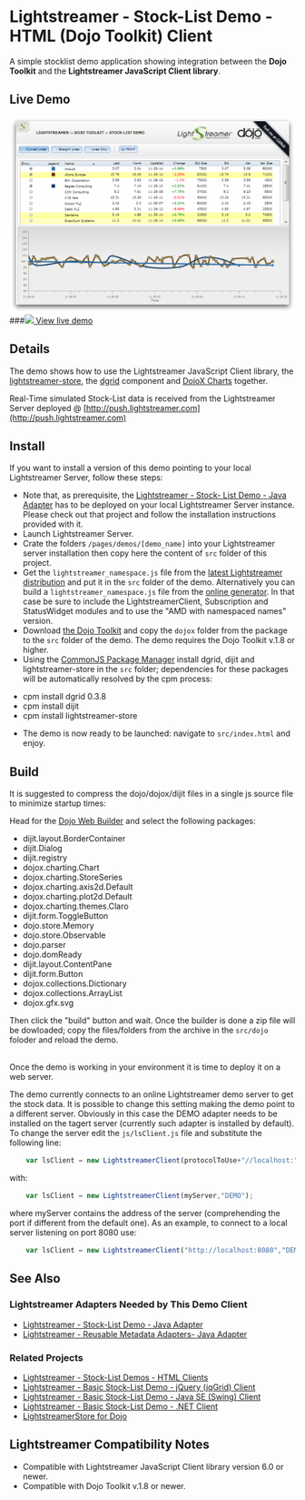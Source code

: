 # Lightstreamer - Stock-List Demo - HTML (Dojo Toolkit) Client

<!-- START DESCRIPTION lightstreamer-example-stocklist-client-dojo -->

A simple stocklist demo application showing integration between the <b>Dojo Toolkit</b> and the <b>Lightstreamer JavaScript Client library</b>.

## Live Demo

[![screenshot](screen_dojo_large.png)](http://demos.lightstreamer.com/DojoDemo/)<br>
###[![](http://demos.lightstreamer.com/site/img/play.png) View live demo](http://demos.lightstreamer.com/DojoDemo/)<br>

## Details

The demo shows how to use the Lightstreamer JavaScript Client library, the [lightstreamer-store](https://github.com/Weswit/dojo-lightstreamer-store), the [dgrid](https://github.com/SitePen/dgrid) component and [DojoX Charts](https://github.com/dojo/dojox) together.<br>

Real-Time simulated Stock-List data is received from the Lightstreamer Server deployed @ [http://push.lightstreamer.com](http://push.lightstreamer.com)<br>

<!-- END DESCRIPTION lightstreamer-example-stocklist-client-dojo -->

## Install

If you want to install a version of this demo pointing to your local Lightstreamer Server, follow these steps:

* Note that, as prerequisite, the [Lightstreamer - Stock- List Demo - Java Adapter](https://github.com/Weswit/Lightstreamer-example-Stocklist-adapter-java) has to be deployed on your local Lightstreamer Server instance. Please check out that project and follow the installation instructions provided with it.
* Launch Lightstreamer Server.
* Crate the folders `/pages/demos/[demo_name]` into your Lightstreamer server installation then copy here the content of `src` folder of this project.
* Get the `lightstreamer_namespace.js` file from the [latest Lightstreamer distribution](http://www.lightstreamer.com/download) and put it in the `src` folder of the demo. Alternatively you can build a `lightstreamer_namespace.js` file from the [online generator](http://www.lightstreamer.com/distros/Lightstreamer_Allegro-Presto-Vivace_5_1_1_Colosseo_20140310/Lightstreamer/DOCS-SDKs/sdk_client_javascript/tools/generator.html).
In that case be sure to include the LightstreamerClient, Subscription and StatusWidget modules and to use the "AMD with namespaced names" version.
*  Download [the Dojo Toolkit](http://download.dojotoolkit.org) and copy the `dojox` folder from the package to the `src` folder of the demo. The demo requires the Dojo Toolkit v.1.8 or higher.
*  Using the [CommonJS Package Manager](https://github.com/kriszyp/cpm) install dgrid, dijit and lightstreamer-store in the `src` folder; dependencies for these packages will be automatically resolved by the cpm process:
  - cpm install dgrid 0.3.8
  - cpm install dijit
  - cpm install lightstreamer-store
* The demo is now ready to be launched: navigate to `src/index.html` and enjoy.

## Build

It is suggested to compress the dojo/dojox/dijit files in a single js source file to minimize startup times:

Head for the [Dojo Web Builder](http://build.dojotoolkit.org/) and select the following packages:

-  dijit.layout.BorderContainer
-  dijit.Dialog
-  dijit.registry
-  dojox.charting.Chart
-  dojox.charting.StoreSeries
-  dojox.charting.axis2d.Default
-  dojox.charting.plot2d.Default
-  dojox.charting.themes.Claro
-  dijit.form.ToggleButton
-  dojo.store.Memory
-  dojo.store.Observable
-  dojo.parser
-  dojo.domReady
-  dijit.layout.ContentPane
-  dijit.form.Button
-  dojox.collections.Dictionary
-  dojox.collections.ArrayList
-  dojox.gfx.svg

Then click the "build" button and wait. Once the builder is done a zip file will be dowloaded; copy the files/folders from the archive in the `src/dojo` foloder and reload the demo. <br>
<br>

Once the demo is working in your environment it is time to deploy it on a web server. 

The demo currently connects to an online Lightstreamer demo server to get the stock data. It is possible to change this setting making the demo point to a different server. Obviously in this 
case the DEMO adapter needs to be installed on the tagert server (currently such adapter is installed by default).
To change the server edit the `js/lsClient.js` file and substitute the following line:

```js
    var lsClient = new LightstreamerClient(protocolToUse+"//localhost:"+portToUse,"DEMO");
```

with:

```js
    var lsClient = new LightstreamerClient(myServer,"DEMO");
```

where myServer contains the address of the server (comprehending the port if different from the default one).
As an example, to connect to a local server listening on port 8080 use:

```js
    var lsClient = new LightstreamerClient("http://localhost:8080","DEMO");
```    

## See Also

### Lightstreamer Adapters Needed by This Demo Client

<!-- START RELATED_ENTRIES -->
* [Lightstreamer - Stock-List Demo - Java Adapter](https://github.com/Weswit/Lightstreamer-example-Stocklist-adapter-java)
* [Lightstreamer - Reusable Metadata Adapters- Java Adapter](https://github.com/Weswit/Lightstreamer-example-ReusableMetadata-adapter-java)

<!-- END RELATED_ENTRIES -->
### Related Projects

* [Lightstreamer - Stock-List Demos - HTML Clients](https://github.com/Weswit/Lightstreamer-example-Stocklist-client-javascript)
* [Lightstreamer - Basic Stock-List Demo - jQuery (jqGrid) Client](https://github.com/Weswit/Lightstreamer-example-StockList-client-jquery)
* [Lightstreamer - Basic Stock-List Demo - Java SE (Swing) Client](https://github.com/Weswit/Lightstreamer-example-StockList-client-java)
* [Lightstreamer - Basic Stock-List Demo - .NET Client](https://github.com/Weswit/Lightstreamer-example-StockList-client-dotnet)
* [LightstreamerStore for Dojo](https://github.com/Weswit/dojo-lightstreamer-store)

## Lightstreamer Compatibility Notes #

* Compatible with Lightstreamer JavaScript Client library version 6.0 or newer.
* Compatible with Dojo Toolkit v.1.8 or newer.
